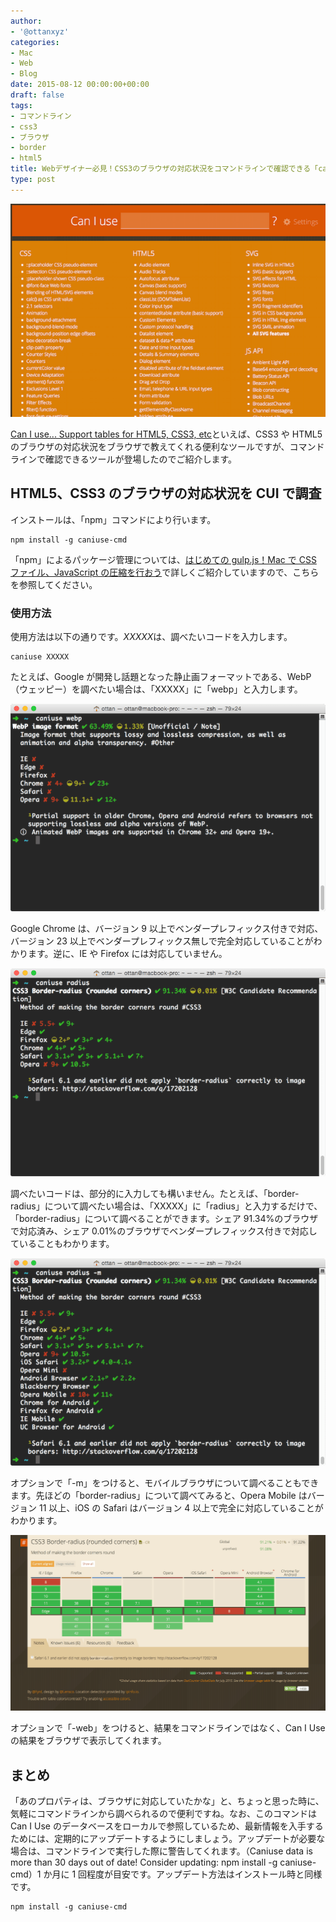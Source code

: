 ```yaml
---
author:
- '@ottanxyz'
categories:
- Mac
- Web
- Blog
date: 2015-08-12 00:00:00+00:00
draft: false
tags:
- コマンドライン
- css3
- ブラウザ
- border
- html5
title: Webデザイナー必見！CSS3のブラウザの対応状況をコマンドラインで確認できる「caniuse-cmd」
type: post
---
```


![](150812-55cb5533b3681.png)

[Can I use... Support tables for HTML5, CSS3, etc](https://caniuse.com/)といえば、CSS3 や HTML5 のブラウザの対応状況をブラウザで教えてくれる便利なツールですが、コマンドラインで確認できるツールが登場したのでご紹介します。

## HTML5、CSS3 のブラウザの対応状況を CUI で調査

インストールは、「npm」コマンドにより行います。

    npm install -g caniuse-cmd

「npm」によるパッケージ管理については、[はじめての gulp.js！Mac で CSS ファイル、JavaScript の圧縮を行おう](/posts/2014/09/gulp-css-sass-268/)で詳しくご紹介していますので、こちらを参照してください。

### 使用方法

使用方法は以下の通りです。*XXXXX*は、調べたいコードを入力します。

    caniuse XXXXX

たとえば、Google が開発し話題となった静止画フォーマットである、WebP（ウェッピー）を調べたい場合は、「XXXXX」に「webp」と入力します。

![](150812-55cb55387009c.png)

Google Chrome は、バージョン 9 以上でベンダープレフィックス付きで対応、バージョン 23 以上でベンダープレフィックス無しで完全対応していることがわかります。逆に、IE や Firefox には対応していません。

![](150812-55cb553b87ba7.png)

調べたいコードは、部分的に入力しても構いません。たとえば、「border-radius」について調べたい場合は、「XXXXX」に「radius」と入力するだけで、「border-radius」について調べることができます。シェア 91.34%のブラウザで対応済み、シェア 0.01%のブラウザでベンダープレフィックス付きで対応していることもわかります。

![](150812-55cb553e9d792.png)

オプションで「-m」をつけると、モバイルブラウザについて調べることもできます。先ほどの「border-radius」について調べてみると、Opera Mobile はバージョン 11 以上、iOS の Safari はバージョン 4 以上で完全に対応していることがわかります。

![](150812-55cb5542d13d7.png)

オプションで「-web」をつけると、結果をコマンドラインではなく、Can I Use の結果をブラウザで表示してくれます。

## まとめ

「あのプロパティは、ブラウザに対応していたかな」と、ちょっと思った時に、気軽にコマンドラインから調べられるので便利ですね。なお、このコマンドは Can I Use のデータベースをローカルで参照しているため、最新情報を入手するためには、定期的にアップデートするようにしましょう。アップデートが必要な場合は、コマンドラインで実行した際に警告してくれます。（Caniuse data is more than 30 days out of date! Consider updating: npm install -g caniuse-cmd）1 か月に 1 回程度が目安です。アップデート方法はインストール時と同様です。

    npm install -g caniuse-cmd
